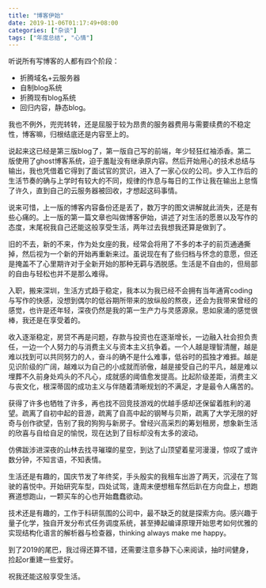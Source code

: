 ```yaml
---
title: "博客伊始"
date: 2019-11-06T01:17:49+08:00
categories: ["杂谈"]
tags: ["年度总结", "心情"]
---
```


听说所有写博客的人都有四个阶段：

* 折腾域名+云服务器 
* 自制blog系统 
* 折腾现有blog系统 
* 回归内容，静态blog。

我也不例外，兜兜转转，还是屈服于较为昂贵的服务器费用与需要续费的不稳定性，博客嘛，归根结底还是内容至上的。

说起来这已经是第三版blog了，第一版自己写的前端，年少轻狂红袖添香。第二版使用了ghost博客系统，迫于羞耻没有继承原内容。然后开始用心的技术总结与输出，我也凭借着它得到了面试官的赏识，进入了一家心仪的公司。步入工作后的生活节奏的确与上学时有较大的不同，规律的作息与每日的工作让我在输出上怠惰了许久，直到自己的云服务器被回收，才想起这码事情。
<!--more-->

说来可惜，上一版的博客内容备份还是丢了，数万字的图文讲解就此消失，还是有些心痛的。上一版的第一篇文章也叫做博客伊始，讲述了对生活的愿景以及写作的态度，末尾祝我自己还能这般享受生活，两年过去我想我还算是做到了。

旧的不去，新的不来，作为处女座的我，经常会将用了不多的本子的前页通通撕掉，然后视为一个新的开始再重新来过。虽说现在有了些归档与怀念的意愿，但还是掩盖不了心里期许对于全新开始的那种无羁与洒脱感。生活是不自由的，但局部的自由与轻松也并不是那么难得。

入职，搬来深圳，生活方式趋于稳定，我本以为我已经不会拥有当年通宵coding与写作的快感，没想到偶尔的低谷期所带来的放纵般的熬夜，还会为我带来曾经的感觉，也许是还年轻，深夜仍然是我的第一生产力与灵感源泉。思如泉涌的感觉很棒，我还是在享受着的。

收入逐渐稳定，房贷不再是问题，存款与投资也在逐渐增长，一边融入社会担负责任，一边一个人努力的与消费主义与资本主义抗争着。一个人越是理智清醒，越是难以找到可以共同努力的人，奋斗的确不是什么难事，低谷时的孤独才难捱。越是见识阶级的广阔，越难以为自己的小成就而骄傲，越是接受自己的平凡，越是难以埋葬不久前身处鸡头的不凡心，成就感的阈值愈发提高。比起阶级差距，消费主义与丧文化，根深蒂固的成功主义与伴随着清晰规划的不满足，才是最令人痛苦的。

获得了许多也牺牲了许多，再也找不回竞技游戏的优越手感却还保留着胜利的渴望。疏离了自初中起的音游，疏离了自高中起的钢琴与贝斯，疏离了大学无限的好奇与创作欲望，告别了我的狗狗与新房子。曾经兴高采烈的筹划租房，想象新生活的欣喜与自给自足的愉悦，现在达到了目标却没有太多的波动。

仿佛跋涉进深夜的山林去找寻璀璨的星空，到达了山顶望着星河漫漫，惊叹了或许数分钟，不知言语，不知表情。

生活还是有趣的，国庆节发了年终奖，手头殷实的我租车出游了两天，沉浸在了驾驶的喜悦中。开始研究车型，四处试驾，逢周末便想租车然后趴在方向盘上，想跑赛道想跑山，一颗买车的心也开始蠢蠢欲动。

技术还是有趣的，工作于科研氛围的公司中，最不缺乏的就是探索方向。感兴趣于量子化学，独自开发分布式任务调度系统，甚至捧起编译原理开始思考如何优雅的实现结构化语言的解析器与检查器，thinking always make me happy。

到了2019的尾巴，我过得还算不错，还需要注意多静下心来阅读，抽时间健身，捡起or重建一些爱好。

祝我还能这般享受生活。